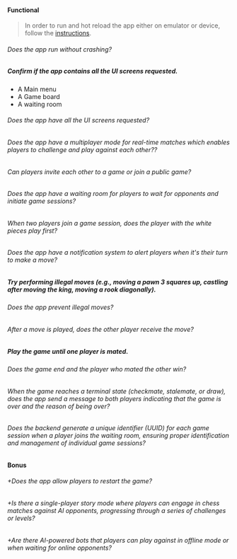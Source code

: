 #### Functional

> In order to run and hot reload the app either on emulator or device, follow the [instructions](https://docs.flutter.dev/get-started/test-drive?tab=androidstudio#run-the-app).

###### Does the app run without crashing?

##### Confirm if the app contains all the UI screens requested.

- A Main menu
- A Game board
- A waiting room

###### Does the app have all the UI screens requested?

###### Does the app have a multiplayer mode for real-time matches which enables players to challenge and play against each other??

###### Can players invite each other to a game or join a public game?

###### Does the app have a waiting room for players to wait for opponents and initiate game sessions?

###### When two players join a game session, does the player with the white pieces play first?

###### Does the app have a notification system to alert players when it's their turn to make a move?

##### Try performing illegal moves (e.g., moving a pawn 3 squares up, castling after moving the king, moving a rook diagonally).

###### Does the app prevent illegal moves?

###### After a move is played, does the other player receive the move?

##### Play the game until one player is mated.

###### Does the game end and the player who mated the other win?

###### When the game reaches a terminal state (checkmate, stalemate, or draw), does the app send a message to both players indicating that the game is over and the reason of being over?

###### Does the backend generate a unique identifier (UUID) for each game session when a player joins the waiting room, ensuring proper identification and management of individual game sessions?

#### Bonus

###### +Does the app allow players to restart the game?

###### +Is there a single-player story mode where players can engage in chess matches against AI opponents, progressing through a series of challenges or levels?

###### +Are there AI-powered bots that players can play against in offline mode or when waiting for online opponents?

